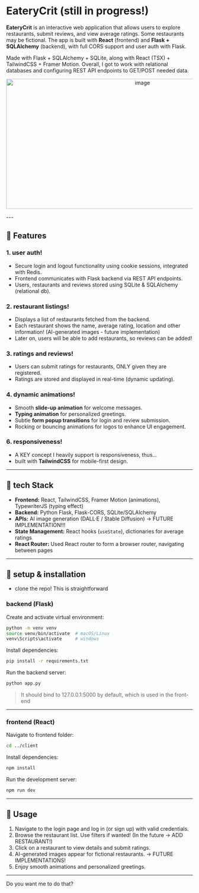 # EateryCrit (still in progress!)

**EateryCrit** is an interactive web application that allows users to explore restaurants, submit reviews, and view average ratings. Some restaurants may be fictional. The app is built with **React** (frontend) and **Flask + SQLAlchemy** (backend), with full CORS support and user auth with Flask.

Made with Flask + SQLAlchemy + SQLite, along with React (TSX) + TailwindCSS + Framer Motion. Overall, I got to work with relational databases and configuring REST API endpoints to GET/POST needed data.

<p align="center">
  <img width="720" height="350" alt="image" src="https://github.com/user-attachments/assets/82923bf0-8bcc-4189-8c99-d07fd9ce0fb5" />

</p>
---

## 🍣 Features

### 1. **user auth!**

* Secure login and logout functionality using cookie sessions, integrated with Redis.
* Frontend communicates with Flask backend via REST API endpoints.
* Users, restaurants and reviews stored using SQLite & SQLAlchemy (relational db).

### 2. **restaurant listings!**

* Displays a list of restaurants fetched from the backend.
* Each restaurant shows the name, average rating, location and other information! (AI-generated images - future implementation)
* Later on, users will be able to add restaurants, so reviews can be added!

### 3. **ratings and reviews!**

* Users can submit ratings for restaurants, ONLY given they are registered.
* Ratings are stored and displayed in real-time (dynamic updating).

### 4. **dynamic animations!**

* Smooth **slide-up animation** for welcome messages.
* **Typing animation** for personalized greetings.
* Subtle **form popup transitions** for login and review submission.
* Rocking or bouncing animations for logos to enhance UI engagement.

### 6. **responsiveness!**

* A KEY concept I heavily support is responsiveness, thus...
* built with **TailwindCSS** for mobile-first design.

---

## 🍡 tech Stack

* **Frontend:** React, TailwindCSS, Framer Motion (animations), TypewriterJS (typing effect)
* **Backend:** Python Flask, Flask-CORS, SQLite/SQLAlchemy
* **APIs:** AI image generation (DALL·E / Stable Diffusion) -> FUTURE IMPLEMENTATION!!!
* **State Management:** React hooks (`useState`), dictionaries for average ratings
* **React Router:** Used React router to form a browser router, navigating between pages

---

## 🍤 setup & installation

* clone the repo! This is straightforward

### backend (Flask)

Create and activate virtual environment:

```bash
python -m venv venv
source venv/bin/activate  # macOS/Linux
venv\Scripts\activate     # windows
```

Install dependencies:

```bash
pip install -r requirements.txt
```

Run the backend server:

```bash
python app.py
```

> It should bind to 127.0.0.1:5000 by default, which is used in the front-end

---

### frontend (React)

Navigate to frontend folder:

```bash
cd ../client
```

Install dependencies:

```bash
npm install
```

Run the development server:

```bash
npm run dev
```

---

## 🍧 Usage

1. Navigate to the login page and log in (or sign up) with valid credentials.
2. Browse the restaurant list. Use filters if wanted! (In the future -> ADD RESTAURANT!)
3. Click on a restaurant to view details and submit ratings.
4. AI-generated images appear for fictional restaurants. -> FUTURE IMPLEMENTATIONS!
5. Enjoy smooth animations and personalized greetings.

---
Do you want me to do that?
